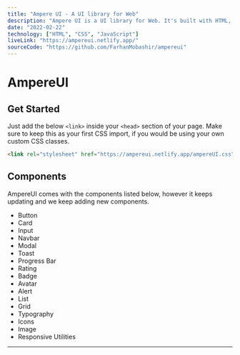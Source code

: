 ```yaml
---
title: "Ampere UI - A UI library for Web"
description: "Ampere UI is a UI library for Web. It's built with HTML, CSS and a little bit of JavaScript."
date: "2022-02-22"
technology: ["HTML", "CSS", "JavaScript"]
liveLink: "https://ampereui.netlify.app/"
sourceCode: "https://github.com/FarhanMobashir/ampereui"
---
```


# AmpereUI

## Get Started

Just add the below `<link>` inside your `<head>` section of your page. Make sure to keep this as your first CSS import, if you would be using your own custom CSS classes.

```html
<link rel="stylesheet" href="https://ampereui.netlify.app/ampereUI.css" />
```

## Components

AmpereUI comes with the components listed below, however it keeps updating and we keep adding new components.

- Button
- Card
- Input
- Navbar
- Modal
- Toast
- Progress Bar
- Rating
- Badge
- Avatar
- Alert
- List
- Grid
- Typography
- Icons
- Image
- Responsive Utilities

---
